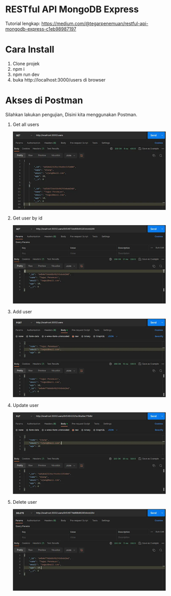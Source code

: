 # RESTful API MongoDB Express

Tutorial lengkap:
https://medium.com/@tegarpenemuan/restful-api-mongodb-express-c1eb98987197

# Cara Install

1. Clone projek
2. npm i
3. npm run dev
4. buka http://localhost:3000/users di browser

# Akses di Postman

Silahkan lakukan pengujian, Disini kita menggunakan Postman.

1. Get all users

   ![Get All Users](img/get-all-users.webp)

2. Get user by id

   ![Get All Users](img/get-user-by-id.webp)

3. Add user

   ![Get All Users](img/add-user.webp)

4. Update user

   ![Get All Users](img/update-user.webp)

5. Delete user

   ![Get All Users](img/delete-user.webp)

